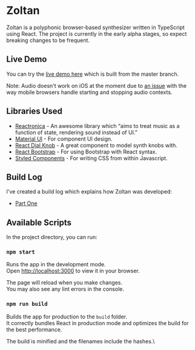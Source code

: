 # Zoltan

Zoltan is a polyphonic browser-based synthesizer written in TypeScript using React. The project is currently in the early alpha stages, so expect breaking changes to be frequent.

## Live Demo

You can try the [live demo here](https://dreamy-meitner-5c7e1c.netlify.app/) which is built from the master branch.

Note: Audio doesn't work on iOS at the moment due to [an issue](https://github.com/markjamesm/zoltan/issues/3) with the way mobile browsers handle starting and stopping audio contexts. 

## Libraries Used
* [Reactronica](https://reactronica.com/) - An awesome library which “aims to treat music as a function of state, rendering sound instead of UI.”
* [Material UI](https://mui.com/) - For component UI design.
* [React Dial Knob](https://www.npmjs.com/package/react-dial-knob) - A great component to model synth knobs with.
* [React Bootstrap](https://react-bootstrap.github.io/) - For using Bootstrap with React syntax.
* [Styled Components](https://www.styled-components.com/) - For writing CSS from within Javascript.


## Build Log ##

I've created a build log which explains how Zoltan was developed:

* [Part One](https://markjames.dev/2021-12-25-writing-a-music-synthesizer-react/)


## Available Scripts

In the project directory, you can run:

### `npm start`

Runs the app in the development mode.\
Open [http://localhost:3000](http://localhost:3000) to view it in your browser.

The page will reload when you make changes.\
You may also see any lint errors in the console.

### `npm run build`

Builds the app for production to the `build` folder.\
It correctly bundles React in production mode and optimizes the build for the best performance.

The build is minified and the filenames include the hashes.\